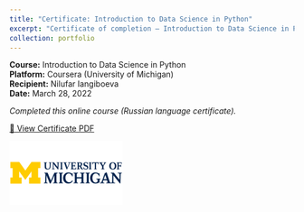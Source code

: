 ```yaml
---
title: "Certificate: Introduction to Data Science in Python"
excerpt: "Certificate of completion – Introduction to Data Science in Python (University of Michigan, Coursera)<br/><img src='/images/umich-python-certificate.png'>"
collection: portfolio
---
```


**Course:** Introduction to Data Science in Python  
**Platform:** Coursera (University of Michigan)  
**Recipient:** Nilufar Iangiboeva  
**Date:** March 28, 2022

*Completed this online course (Russian language certificate).*

[📄 View Certificate PDF](/files/Coursera_MichiganUnivercity.pdf)

<img src='/images/michigan.png' alt='Michigan Logo' style='float: left; margin: 0 1rem 1rem 0; width: 200px;'>